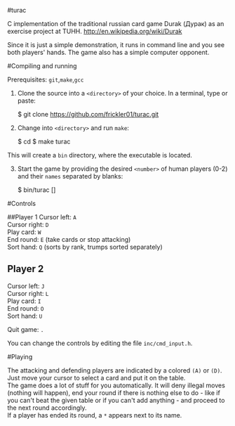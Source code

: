 #turac

C implementation of the traditional russian card game Durak (Дурак) as an exercise project at TUHH.
http://en.wikipedia.org/wiki/Durak

Since it is just a simple demonstration, it runs in command line and you see both players' hands. The game also has a simple computer opponent.

#Compiling and running

Prerequisites: `git`,`make`,`gcc`

1. Clone the source into a `<directory>` of your choice. In a terminal, type or paste:

	$ git clone https://github.com/frickler01/turac.git <directory>


2. Change into `<directory>` and run `make`:

	$ cd <directory>
	$ make turac


This will create a `bin` directory, where the executable is located. 

3. Start the game by providing the desired `<number>` of human players (0-2) and their `names` separated by blanks:

	$ bin/turac <number> [<names>]


#Controls

##Player 1
Cursor left: `A`  
Cursor right: `D`  
Play card: `W`  
End round: `E` (take cards or stop attacking)  
Sort hand: `Q` (sorts by rank, trumps sorted separately)  

## Player 2
Cursor left: `J`  
Cursor right: `L`   
Play card: `I`  
End round: `O`  
Sort hand: `U`  

Quit game: `.`

You can change the controls by editing the file `inc/cmd_input.h`.

#Playing

The attacking and defending players are indicated by a colored `(A)` or `(D)`.
Just move your cursor to select a card and put it on the table.  
The game does a lot of stuff for you automatically. It will deny illegal moves (nothing will happen), end your round if there is nothing else to do - like if you can't beat the given table or if you can't add anything - and proceed to the next round accordingly.  
If a player has ended its round, a `*` appears next to its name.
